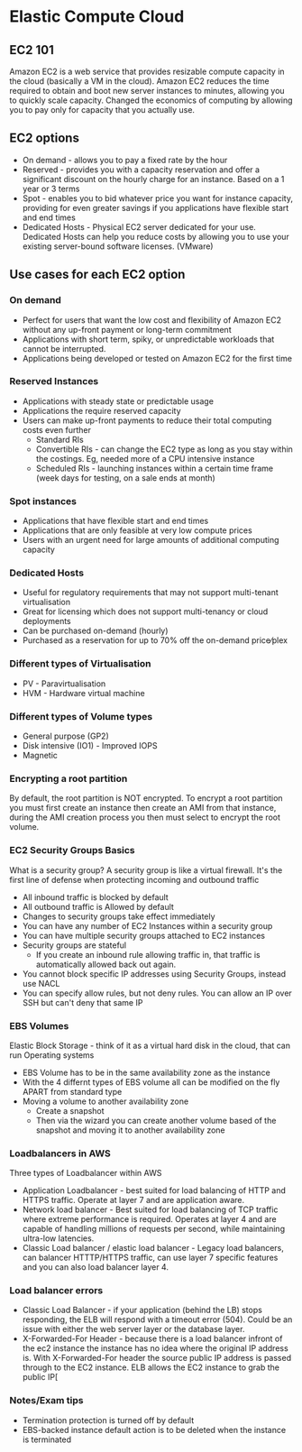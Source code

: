 # Elastic Compute Cloud

## EC2 101

Amazon EC2 is a web service that provides resizable compute capacity in the cloud (basically a VM in the cloud). Amazon EC2 reduces the time required to obtain and boot new server instances to minutes, allowing you to quickly scale capacity. Changed the economics of computing by allowing you to pay only for capacity that you actually use.

## EC2 options

* On demand - allows you to pay a fixed rate by the hour
* Reserved - provides you with a capacity reservation and offer a significant discount on the hourly charge for an instance. Based on a 1 year or 3 terms
* Spot - enables you to bid whatever price you want for instance capacity, providing for even greater savings if you applications have flexible start and end times
* Dedicated Hosts - Physical EC2 server dedicated for your use. Dedicated Hosts can help you reduce costs by allowing you to use your existing server-bound software licenses. (VMware)

## Use cases for each EC2 option

### On demand

* Perfect for users that want the low cost and flexibility of Amazon EC2 without any up-front payment or long-term commitment
* Applications with short term, spiky, or unpredictable workloads that cannot be interrupted.
* Applications being developed or tested on Amazon EC2 for the first time

### Reserved Instances

* Applications with steady state or predictable usage
* Applications the require reserved capacity
* Users can make up-front payments to reduce their total computing costs even further
  * Standard RIs
  * Convertible RIs - can change the EC2 type as long as you stay within the costings. Eg, needed more of a CPU intensive instance
  * Scheduled RIs - launching instances within a certain time frame (week days for testing, on a sale ends at month)

### Spot instances

* Applications that have flexible start and end times
* Applications that are only feasible at very low compute prices
* Users with an urgent need for large amounts of additional computing capacity

### Dedicated Hosts

* Useful for regulatory requirements that may not support multi-tenant virtualisation
* Great for licensing which does not support multi-tenancy or cloud deployments
* Can be purchased on-demand (hourly)
* Purchased as a reservation for up to 70% off the on-demand price⁄plex

### Different types of Virtualisation

* PV - Paravirtualisation
* HVM - Hardware virtual machine

### Different types of Volume types

* General purpose (GP2)
* Disk intensive (IO1) - Improved IOPS
* Magnetic

### Encrypting a root partition

By default, the root partition is NOT encrypted. To encrypt a root partition you must first create an instance then create an AMI from that instance, during the AMI creation process you then must select to encrypt the root volume.

### EC2 Security Groups Basics

What is a security group? A security group is like a virtual firewall. It's the first line of defense when protecting incoming and outbound traffic

* All inbound traffic is blocked by default
* All outbound traffic is Allowed by default
* Changes to security groups take effect immediately
* You can have any number of EC2 Instances within a security group
* You can have multiple security groups attached to EC2 instances
* Security groups are stateful
  * If you create an inbound rule allowing traffic in, that traffic is automatically allowed back out again.
* You cannot block specific IP addresses using Security Groups, instead use NACL
* You can specify allow rules, but not deny rules. You can allow an IP over SSH but can't deny that same IP

### EBS Volumes

Elastic Block Storage - think of it as a virtual hard disk in the cloud, that can run Operating systems

* EBS Volume has to be in the same availability zone as the instance
* With the 4 differnt types of EBS volume all can be modified on the fly APART from standard type
* Moving a volume to another availability zone
  * Create a snapshot
  * Then via the wizard you can create another volume based of the snapshot and moving it to another availability zone

### Loadbalancers in AWS

Three types of Loadbalancer within AWS

* Application Loadbalancer - best suited for load balancing of HTTP and HTTPS traffic. Operate at layer 7 and are application aware.
* Network load balancer - Best suited for load balancing of TCP traffic where extreme performance is required. Operates at layer 4 and are capable of handling millions of requests per second, while maintaining ultra-low latencies.
* Classic Load balancer / elastic load balancer - Legacy load balancers, can balancer HTTTP/HTTPS traffic, can use layer 7 specific features and you can also load balancer layer 4. 

### Load balancer errors

* Classic Load Balancer - if your application (behind the LB) stops responding, the ELB will respond with a timeout error (504). Could be an issue with either the web server layer or the database layer.
* X-Forwarded-For Header - because there is a load balancer infront of the ec2 instance the instance has no idea where the original IP address is. With X-Forwarded-For header the source public IP address is passed through to the EC2 instance. ELB allows the EC2 instance to grab the public IP[

### Notes/Exam tips

* Termination protection is turned off by default
* EBS-backed instance default action is to be deleted when the instance is terminated
